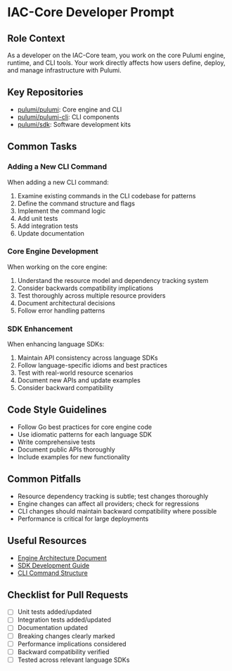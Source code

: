 # IAC-Core Developer Prompt

## Role Context
As a developer on the IAC-Core team, you work on the core Pulumi engine, runtime, and CLI tools. Your work directly affects how users define, deploy, and manage infrastructure with Pulumi.

## Key Repositories
- [pulumi/pulumi](https://github.com/pulumi/pulumi): Core engine and CLI
- [pulumi/pulumi-cli](https://github.com/pulumi/pulumi-cli): CLI components
- [pulumi/sdk](https://github.com/pulumi/sdk): Software development kits

## Common Tasks

### Adding a New CLI Command
When adding a new CLI command:
1. Examine existing commands in the CLI codebase for patterns
2. Define the command structure and flags
3. Implement the command logic
4. Add unit tests
5. Add integration tests
6. Update documentation

### Core Engine Development
When working on the core engine:
1. Understand the resource model and dependency tracking system
2. Consider backwards compatibility implications
3. Test thoroughly across multiple resource providers
4. Document architectural decisions
5. Follow error handling patterns

### SDK Enhancement
When enhancing language SDKs:
1. Maintain API consistency across language SDKs
2. Follow language-specific idioms and best practices
3. Test with real-world resource scenarios
4. Document new APIs and update examples
5. Consider backward compatibility

## Code Style Guidelines
- Follow Go best practices for core engine code
- Use idiomatic patterns for each language SDK
- Write comprehensive tests
- Document public APIs thoroughly
- Include examples for new functionality

## Common Pitfalls
- Resource dependency tracking is subtle; test changes thoroughly
- Engine changes can affect all providers; check for regressions
- CLI changes should maintain backward compatibility where possible
- Performance is critical for large deployments

## Useful Resources
- [Engine Architecture Document](https://github.com/pulumi/pulumi/blob/master/ARCHITECTURE.md)
- [SDK Development Guide](https://github.com/pulumi/pulumi/blob/master/sdk/README.md)
- [CLI Command Structure](https://github.com/pulumi/pulumi/blob/master/pkg/cmd/pulumi/pulumi.go)

## Checklist for Pull Requests
- [ ] Unit tests added/updated
- [ ] Integration tests added/updated
- [ ] Documentation updated
- [ ] Breaking changes clearly marked
- [ ] Performance implications considered
- [ ] Backward compatibility verified
- [ ] Tested across relevant language SDKs